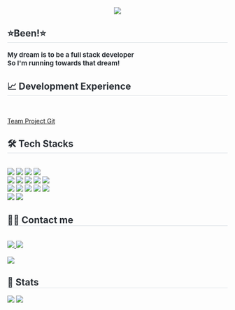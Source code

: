 <!DOCTYPE html>
<html lang="en">
<head>
<meta charset="UTF-8">
<meta name="viewport" content="width=device-width, initial-scale=1.0">
</head>
<body>

<div align="center">
    <img src="https://capsule-render.vercel.app/api?type=waving&color=gradient&height=120&text=Hi!%20I,m%20Bin&animation=&fontColor=000000&fontSize=50" />
</div>

<div style="text-align: left;">
    <h2 style="border-bottom: 1px solid #d8dee4; color: #282d33;">⭐Been!⭐</h2>
    <div style="font-weight: 700; font-size: 15px; text-align: left; color: #282d33;">My dream is to be a full stack developer</div>
    <div style="font-weight: 700; font-size: 15px; text-align: left; color: #282d33;">So I'm running towards that dream!</div>
</div>

<div style="text-align: left;">
    <h2 style="border-bottom: 1px solid #d8dee4; color: #282d33;">📈 Development Experience</h2>
    <br>
    <p><a href="https://github.com/dlehdwo01/FOOD114-TEAMPROJECT-">Team Project Git</a></p>
</div>

<div style="text-align: left;">
    <h2 style="border-bottom: 1px solid #d8dee4; color: #282d33;">🛠️ Tech Stacks</h2>
    <br>
    <div style="margin: ; text-align: left;" "text-align: left;"> 
        <img src="https://img.shields.io/badge/CSS3-1572B6?style=for-the-badge&logo=CSS3&logoColor=white">
          <img src="https://img.shields.io/badge/Discord-5865F2?style=for-the-badge&logo=Discord&logoColor=white">
          <img src="https://img.shields.io/badge/HTML5-E34F26?style=for-the-badge&logo=HTML5&logoColor=white">
          <img src="https://img.shields.io/badge/Github-181717?style=for-the-badge&logo=Github&logoColor=white">
          <br/><img src="https://img.shields.io/badge/Figma-F24E1E?style=for-the-badge&logo=Figma&logoColor=white">
          <img src="https://img.shields.io/badge/jQuery-0769AD?style=for-the-badge&logo=jQuery&logoColor=white">
          <img src="https://img.shields.io/badge/Java-007396?style=for-the-badge&logo=Java&logoColor=white">
          <img src="https://img.shields.io/badge/Javascript-F7DF1E?style=for-the-badge&logo=Javascript&logoColor=white">
          <img src="https://img.shields.io/badge/Node.js-339933?style=for-the-badge&logo=Node.js&logoColor=white">
          <br/><img src="https://img.shields.io/badge/Spring Boot-6DB33F?style=for-the-badge&logo=Spring Boot&logoColor=white">
          <img src="https://img.shields.io/badge/Flutter-02569B?style=for-the-badge&logo=Flutter&logoColor=white">
          <img src="https://img.shields.io/badge/Vue.js-4FC08D?style=for-the-badge&logo=Vue.js&logoColor=white">
          <img src="https://img.shields.io/badge/React-61DAFB?style=for-the-badge&logo=React&logoColor=white">
          <img src="https://img.shields.io/badge/Oracle-F80000?style=for-the-badge&logo=Oracle&logoColor=white">
          <br/><img src="https://img.shields.io/badge/MySQL-4479A1?style=for-the-badge&logo=MySQL&logoColor=white">
          <img src="https://img.shields.io/badge/Linux-FCC624?style=for-the-badge&logo=Linux&logoColor=white">
    </div>
</div>

<div style="text-align: left;">
    <h2 style="border-bottom: 1px solid #d8dee4; color: #282d33;">🧑‍💻 Contact me</h2>
    <br>
    <div style="text-align: left;">
        <a href="https://www.instagram.com/Bin_2_Been">
            <img src="https://img.shields.io/badge/Instagram-E4405F?style=for-the-badge&logo=Instagram&logoColor=white">
        </a>
        <a href="mailto:gyeongbin563@gmail.com">
            <img src="https://img.shields.io/badge/Gmail-EA4335?style=for-the-badge&logo=Gmail&logoColor=white">
        </a>
    </div>
    <br>
    <div style="text-align: left;">
        <a href="https://hits.seeyoufarm.com">
            <img src="https://hits.seeyoufarm.com/api/count/incr/badge.svg?url=https%3A%2F%2Fgithub.com%2FBin2been%2F&count_bg=%23000000&title_bg=%23000000&icon=github.svg&icon_color=%23FFFFFF&title=GitHub&edge_flat=false"/>
        </a>
    </div>
</div>

<div style="text-align: left;"> 
    <h2 style="border-bottom: 1px solid #d8dee4; color: #282d33;">🏅 Stats</h2> 
    <div style="text-align: left;"> 
        <img src="https://github-readme-stats.vercel.app/api?username=Bin2been&bg_color=60,58dbe4,cceeff&title_color=06549d&text_color=06549d"/>
        <img src="https://github-readme-stats.vercel.app/api/top-langs/?username=Bin2been&layout=compact&bg_color=60,58dbe4,cceeff&title_color=06549d&text_color=06549d"/>
    </div> 
</div>

</body>
</html>
